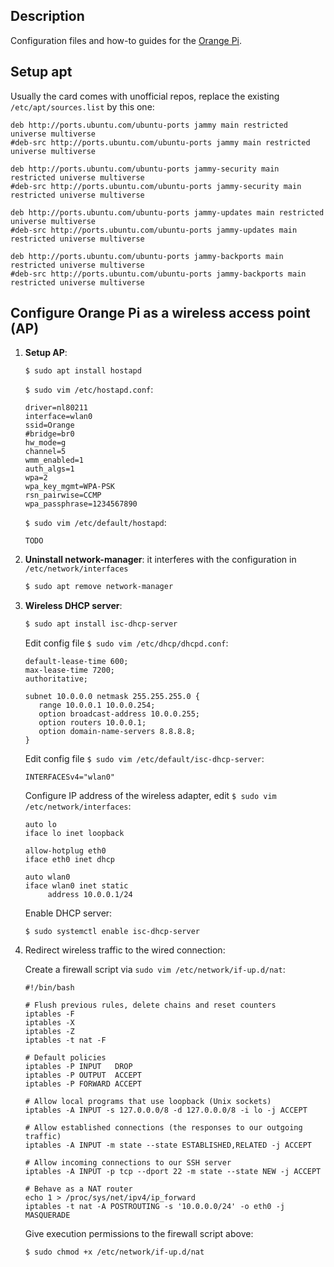 Description
-----------

Configuration files and how-to guides for the [Orange Pi](http://www.orangepi.org/).

Setup apt
---------

   Usually the card comes with unofficial repos, replace the existing `/etc/apt/sources.list` by this one:
   
   ```
   deb http://ports.ubuntu.com/ubuntu-ports jammy main restricted universe multiverse
   #deb-src http://ports.ubuntu.com/ubuntu-ports jammy main restricted universe multiverse

   deb http://ports.ubuntu.com/ubuntu-ports jammy-security main restricted universe multiverse
   #deb-src http://ports.ubuntu.com/ubuntu-ports jammy-security main restricted universe multiverse

   deb http://ports.ubuntu.com/ubuntu-ports jammy-updates main restricted universe multiverse
   #deb-src http://ports.ubuntu.com/ubuntu-ports jammy-updates main restricted universe multiverse

   deb http://ports.ubuntu.com/ubuntu-ports jammy-backports main restricted universe multiverse
   #deb-src http://ports.ubuntu.com/ubuntu-ports jammy-backports main restricted universe multiverse
   ```

Configure Orange Pi as a wireless access point (AP)
---------------------------------------------------

1. **Setup AP**:

   ```
   $ sudo apt install hostapd
   ```
   
   `$ sudo vim /etc/hostapd.conf`:
   
   ```
   driver=nl80211
   interface=wlan0
   ssid=Orange
   #bridge=br0
   hw_mode=g
   channel=5
   wmm_enabled=1
   auth_algs=1
   wpa=2
   wpa_key_mgmt=WPA-PSK
   rsn_pairwise=CCMP
   wpa_passphrase=1234567890
   ```
 
   `$ sudo vim /etc/default/hostapd`:
   
   ```
   TODO
   ```
   
2. **Uninstall network-manager**: it interferes with the configuration in `/etc/network/interfaces`
   
   ```bash
   $ sudo apt remove network-manager
   ```
   
3. **Wireless DHCP server**: 
   
   ```bash
   $ sudo apt install isc-dhcp-server
   ```
   
   Edit config file `$ sudo vim /etc/dhcp/dhcpd.conf`:
   
   ```
   default-lease-time 600;
   max-lease-time 7200;
   authoritative;
 
   subnet 10.0.0.0 netmask 255.255.255.0 {
      range 10.0.0.1 10.0.0.254;
      option broadcast-address 10.0.0.255; 
      option routers 10.0.0.1;
      option domain-name-servers 8.8.8.8;
   }
   ```
   
   Edit config file `$ sudo vim /etc/default/isc-dhcp-server`:
   
   ```
   INTERFACESv4="wlan0"
   ```
   
   Configure IP address of the wireless adapter, edit `$ sudo vim /etc/network/interfaces`:
   
   ```
   auto lo
   iface lo inet loopback

   allow-hotplug eth0
   iface eth0 inet dhcp

   auto wlan0
   iface wlan0 inet static
	    address 10.0.0.1/24
   ```
   
   Enable DHCP server:
   
   ```
   $ sudo systemctl enable isc-dhcp-server
   ```
   
4. Redirect wireless traffic to the wired connection:
   
   Create a firewall script via `sudo vim /etc/network/if-up.d/nat`:
   
   ```
   #!/bin/bash

   # Flush previous rules, delete chains and reset counters
   iptables -F
   iptables -X
   iptables -Z
   iptables -t nat -F

   # Default policies
   iptables -P INPUT   DROP
   iptables -P OUTPUT  ACCEPT
   iptables -P FORWARD ACCEPT

   # Allow local programs that use loopback (Unix sockets)
   iptables -A INPUT -s 127.0.0.0/8 -d 127.0.0.0/8 -i lo -j ACCEPT

   # Allow established connections (the responses to our outgoing traffic)
   iptables -A INPUT -m state --state ESTABLISHED,RELATED -j ACCEPT

   # Allow incoming connections to our SSH server
   iptables -A INPUT -p tcp --dport 22 -m state --state NEW -j ACCEPT

   # Behave as a NAT router
   echo 1 > /proc/sys/net/ipv4/ip_forward
   iptables -t nat -A POSTROUTING -s '10.0.0.0/24' -o eth0 -j MASQUERADE
   ```
   
   Give execution permissions to the firewall script above:
   ```
   $ sudo chmod +x /etc/network/if-up.d/nat
   ```
